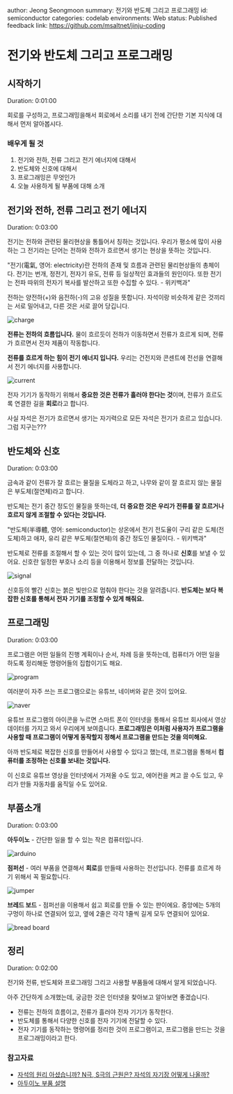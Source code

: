 author: Jeong Seongmoon
summary: 전기와 반도체 그리고 프로그래밍
id: semiconductor
categories: codelab
environments: Web
status: Published
feedback link: https://github.com/msaltnet/jinju-coding

# 전기와 반도체 그리고 프로그래밍

## 시작하기
Duration: 0:01:00

회로를 구성하고, 프로그래밍을해서 회로에서 소리를 내기 전에 간단한 기본 지식에 대해서 먼저 알아봅시다.

### 배우게 될 것
1. 전기와 전하, 전류 그리고 전기 에너지에 대해서
1. 반도체와 신호에 대해서
1. 프로그래밍은 무엇인가
1. 오늘 사용하게 될 부품에 대해 소개

## 전기와 전하, 전류 그리고 전기 에너지
Duration: 0:03:00

전기는 전하와 관련된 물리현상을 통틀어서 칭하는 것입니다. 우리가 평소에 많이 사용하는 그 전기라는 단어는 전하와 전하가 흐르면서 생기는 현상을 뜻하는 것입니다.

"전기(電氣, 영어: electricity)란 전하의 존재 및 흐름과 관련된 물리현상들의 총체이다. 전기는 번개, 정전기, 전자기 유도, 전류 등 일상적인 효과들의 원인이다. 또한 전기는 전파 따위의 전자기 복사를 발산하고 또한 수집할 수 있다. - 위키백과"

전하는 양전하(+)와 음전하(-)의 고유 성질을 뜻합니다. 자석이랑 비슷하게 같은 것끼리는 서로 밀어내고, 다른 것은 서로 끌어 당깁니다.

![charge](./img/charge.png)

**전류는 전하의 흐름입니다.** 물이 흐르듯이 전하가 이동하면서 전류가 흐르게 되며, 전류가 흐르면서 전자 제품이 작동합니다.

**전류를 흐르게 하는 힘이 전기 에너지 입니다.** 우리는 건전지와 콘센트에 전선을 연결해서 전기 에너지를 사용합니다.

![current](./img/current.png)

전자 기기가 동작하기 위해서 **중요한 것은 전류가 흘러야 한다는 것**이며, 전류가 흐르도록 연결한 길을 **회로**라고 합니다.

<aside class="positive">
사실 자석은 전기가 흐르면서 생기는 자기력으로 모든 자석은 전기가 흐르고 있습니다. 그럼 지구는???
</aside>

## 반도체와 신호
Duration: 0:03:00

금속과 같이 전류가 잘 흐르는 물질을 도체라고 하고, 나무와 같이 잘 흐르지 않는 물질은 부도체(절연체)라고 합니다.

반도체는 전기 중간 정도인 물질을 뜻하는데, **더 중요한 것은 우리가 전류를 잘 흐르거나 흐르지 않게 조절할 수 있다는 것입니다.**

"반도체(半導體, 영어: semiconductor)는 상온에서 전기 전도율이 구리 같은 도체(전도체)하고 애자, 유리 같은 부도체(절연체)의 중간 정도인 물질이다. - 위키백과"

반도체로 전류를 조절해서 할 수 있는 것이 많이 있는데, 그 중 하나로 **신호**를 보낼 수 있어요. 신호란 일정한 부호나 소리 등을 이용해서 정보를 전달하는 것입니다.

![signal](./img/images.jfif)

신호등의 빨간 신호는 붉은 빛만으로 멈춰야 한다는 것을 알려줍니다. **반도체는 보다 복잡한 신호를 통해서 전자 기기를 조정할 수 있게 해줘요.**

## 프로그래밍
Duration: 0:03:00

프로그램은 어떤 일들의 진행 계획이나 순서, 차례 등을 뜻하는데, 컴퓨터가 어떤 일을 하도록 정리해둔 명령어들의 집합이기도 해요.

![program](./img/program.png)

여러분이 자주 쓰는 프로그램으로는 유튜브, 네이버와 같은 것이 있어요.

![naver](./img/youtube.png)

유튜브 프로그램의 아이콘을 누르면 스마트 폰이 인터넷을 통해서 유튜브 회사에서 영상 데이터를 가지고 와서 우리에게 보여줍니다. **프로그래밍은 이처럼 사용자가 프로그램을 사용할 때 프로그램이 어떻게 동작할지 정해서 프로그램을 만드는 것을 의미해요.**

아까 반도체로 복잡한 신호를 만들어서 사용할 수 있다고 했는데, 프로그램을 통해서 **컴퓨터를 조정하는 신호를 보내는 것입니다.**

이 신호로 유튜브 영상을 인터넷에서 가져올 수도 있고, 에어컨을 켜고 끌 수도 있고, 우리가 만들 자동차를 움직일 수도 있어요.

## 부품소개
Duration: 0:03:00

**아두이노** - 간단한 일을 할 수 있는 작은 컴퓨터입니다.

![arduino](./img/arduino.png)

**점퍼선** - 여러 부품을 연결해서 **회로**를 만들때 사용하는 전선입니다. 전류를 흐르게 하기 위해서 꼭 필요합니다.

![jumper](./img/jumper.jpg)

**브레드 보드** - 점퍼선을 이용해서 쉽고 회로를 만들 수 있는 판이에요. 중앙에는 5개의 구멍이 하나로 연결되어 있고, 옆에 2줄은 각각 1줄씩 길게 모두 연결되어 있어요.

![bread board](./img/bb.png)

## 정리
Duration: 0:02:00

전기와 전류, 반도체와 프로그래밍 그리고 사용할 부품들에 대해서 알게 되었습니다.

아주 간단하게 소개했는데, 궁금한 것은 인터넷을 찾아보고 알아보면 좋겠습니다.

- 전류는 전하의 흐름이고, 전류가 흘러야 전자 기기가 동작한다.
- 반도체를 통해서 다양한 신호를 전자 기기에 전달할 수 있다.
- 전자 기기를 동작하는 명령어를 정리한 것이 프로그램이고, 프로그램을 만드는 것을 프로그래밍이라고 한다.

### 참고자료
- [자석의 원리 아셨습니까? N극, S극의 근원은? 자석의 자기장 어떻게 나올까?](https://www.youtube.com/watch?v=FU29W6B1eeE)
- [아두이노 부품 설명](https://edu.goorm.io/learn/lecture/203/%ED%95%9C-%EB%88%88%EC%97%90-%EB%81%9D%EB%82%B4%EB%8A%94-%EC%95%84%EB%91%90%EC%9D%B4%EB%85%B8-%EA%B8%B0%EC%B4%88/lesson/6063/%EB%B6%80%ED%92%88-%EC%84%A4%EB%AA%85-%EA%B8%B0%EC%B4%88)
